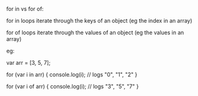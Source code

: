 for in vs for of:

for in loops iterate through the keys of an object (eg the index in an array)

for of loops iterate through the values of an object (eg the values in an array)

eg: 

var arr = [3, 5, 7];
    
for (var i in arr) {
  console.log(i); // logs "0", "1", "2"
}
    
for (var i of arr) {
  console.log(i); // logs "3", "5", "7"
}
